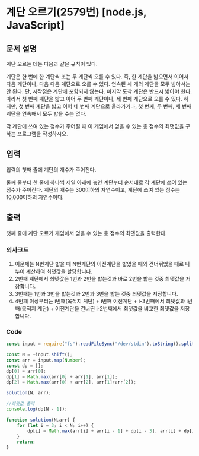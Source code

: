 # 계단 오르기(2579번) [node.js, JavaScript] 

## 문제 설명
계단 오르는 데는 다음과 같은 규칙이 있다.

계단은 한 번에 한 계단씩 또는 두 계단씩 오를 수 있다. 즉, 한 계단을 밟으면서 이어서 다음 계단이나, 다음 다음 계단으로 오를 수 있다.
연속된 세 개의 계단을 모두 밟아서는 안 된다. 단, 시작점은 계단에 포함되지 않는다.
마지막 도착 계단은 반드시 밟아야 한다.
따라서 첫 번째 계단을 밟고 이어 두 번째 계단이나, 세 번째 계단으로 오를 수 있다. 하지만, 첫 번째 계단을 밟고 이어 네 번째 계단으로 올라가거나, 첫 번째, 두 번째, 세 번째 계단을 연속해서 모두 밟을 수는 없다.

각 계단에 쓰여 있는 점수가 주어질 때 이 게임에서 얻을 수 있는 총 점수의 최댓값을 구하는 프로그램을 작성하시오.

## 입력
입력의 첫째 줄에 계단의 개수가 주어진다.

둘째 줄부터 한 줄에 하나씩 제일 아래에 놓인 계단부터 순서대로 각 계단에 쓰여 있는 점수가 주어진다. 계단의 개수는 300이하의 자연수이고, 계단에 쓰여 있는 점수는 10,000이하의 자연수이다.

## 출력
첫째 줄에 계단 오르기 게임에서 얻을 수 있는 총 점수의 최댓값을 출력한다.

### 의사코드 
1. 이문제는 N번계단 밟을 때 N번계단의 이전계단을 밟았을 때와 건너뛰었을 때로 나누어 계산하여 최댓값을 할당합니다.
2. 2번째 계단에서 최댓값은 1번과 2번을 밟는것과 바로 2번을 밟는 것중 최댓값을 저장합니다.
3. 3번째는 1번과 3번을 밟는것과 2번과 3번을 밟는 것중 최댓값을 저장합니다.
4. 4번째 이상부터는 i번째(목적지 계단) + i번째 이전계단 + i-3번째에서 최댓값과 i번째(목적지 계단) + 이전계단을 건너뛴 i-2번째에서 최댓값을 비교한 최댓값을 저장합니다.
   
### Code
```js
const input = require("fs").readFileSync("/dev/stdin").toString().split("\n"); 

const N = +input.shift();
const arr = input.map(Number);
const dp = [];
dp[0] = arr[0];
dp[1] = Math.max(arr[0] + arr[1], arr[1]);
dp[2] = Math.max(arr[0] + arr[2], arr[1]+arr[2]);

solution(N, arr);

//최댓값 출력
console.log(dp[N - 1]);

function solution(N,arr) {
    for (let i = 3; i < N; i++) {
        dp[i] = Math.max(arr[i] + arr[i - 1] + dp[i - 3], arr[i] + dp[i - 2]);
    }
    return;
}
```
